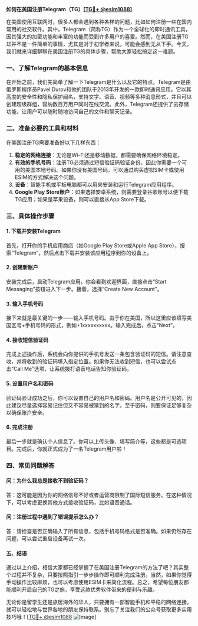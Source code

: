 **如何在美国注册Telegram（TG）[[TG💪+ @esim1088](https://t.me/s/esim1088)]**

在美国使用互联网时，很多人都会遇到各种各样的问题，比如如何注册一些在国内常用的社交软件。其中，Telegram（简称TG）作为一个全球化的即时通讯工具，因其强大的加密功能和丰富的功能而受到许多用户的喜爱。然而，在美国注册TG却并不是一件简单的事情，尤其是对于初学者来说，可能会感到无从下手。今天，我们就来详细聊聊在美国注册TG的具体步骤，帮助大家轻松搞定这一难题。

### **一、了解Telegram的基本信息**

在开始之前，我们先简单了解一下Telegram是什么以及它的特点。Telegram是由俄罗斯程序员Pavel Durov和他的团队于2013年开发的一款即时通讯应用。它以其高度的安全性和隐私保护闻名，支持文字、语音、视频等多种消息形式，并且可以创建超级群组，容纳数百万用户同时在线交流。此外，Telegram还提供了云存储功能，让用户可以随时随地访问自己的文件和聊天记录。

### **二、准备必要的工具和材料**

在美国注册TG需要准备好以下几样东西：

1. **稳定的网络连接**：无论是Wi-Fi还是移动数据，都需要确保网络环境稳定。
2. **有效的手机号码**：注册TG必须通过短信验证码验证身份，因此你需要一个可用的美国本地号码。如果你没有美国号码，可以通过购买虚拟SIM卡或使用ESIM的方式解决这个问题。
3. **设备**：智能手机或平板电脑都可以用来安装和运行Telegram应用程序。
4. **Google Play Store账户**：如果选择安卓系统，则需要登录谷歌账号以便下载TG应用；如果是苹果设备，则可以直接从App Store下载。

### **三、具体操作步骤**

#### **1. 下载并安装Telegram**

首先，打开你的手机应用商店（如Google Play Store或Apple App Store），搜索“Telegram”，然后点击下载并安装该应用程序到你的设备上。

#### **2. 创建新账户**

安装完成后，启动Telegram应用。你会看到欢迎界面，直接点击“Start Messaging”按钮进入下一步。接着，选择“Create New Account”。

#### **3. 输入手机号码**

接下来就是最关键的一步——输入手机号码。由于你在美国，所以这里应该填写美国区号+手机号码的形式，例如+1xxxxxxxxxx。输入完成后，点击“Next”。

#### **4. 接收短信验证码**

完成上述操作后，系统会向你提供的手机号发送一条包含验证码的短信。请注意查收，并将收到的验证码填入指定位置。如果你无法收到短信，也可以尝试点击“Call Me”选项，让系统拨打语音电话告知你验证码。

#### **5. 设置用户名和密码**

验证码验证成功之后，你可以设置自己的用户名和密码。用户名是公开可见的，因此建议尽量选择容易记住但又不容易被猜到的名字。至于密码，则要保证足够复杂以确保账户安全。

#### **6. 完成注册**

最后一步就是确认个人信息了。你可以上传头像、填写简介等，这些都是可选项目。完成后，你就正式成为了一名Telegram用户啦！

### **四、常见问题解答**

#### **问：为什么我总是接收不到验证码？**
答：这可能是因为你的网络信号不好或者运营商限制了国际短信服务。在这种情况下，可以考虑更换其他方式接收验证码，比如语音通话。

#### **问：注册过程中遇到了错误提示怎么办？**
答：请检查是否正确输入了所有信息，包括手机号码格式是否准确。如果仍然存在问题，可以尝试重启设备再试一次。

#### **五、结语**

通过以上介绍，相信大家都已经掌握了在美国注册Telegram的方法了吧？其实整个过程并不复杂，只要按照指引一步步操作即可顺利完成注册。当然，如果你觉得手动操作比较麻烦，也可以考虑使用ESIM卡来简化流程。总之，希望每位朋友都能顺利开启自己的TG之旅，享受这款优秀软件带来的便利与乐趣。

无论你是留学生还是旅居海外的华人，只要拥有一部智能手机和平稳的网络连接，就可以轻松地与世界各地的朋友保持联系。别忘了关注我们的公众号获取更多实用技巧哦！[[TG💪+ @esim1088](https://t.me/s/esim1088) ![Image](https://i.postimg.cc/4NQfJmqS/Snipaste-2025-05-13-00-14-12.png)]